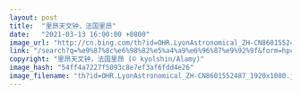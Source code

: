 ```yaml
---
layout: post
title:  "里昂天文钟，法国里昂"
date:   "2021-03-13 16:00:00 +0800"
image_url: "http://cn.bing.com/th?id=OHR.LyonAstronomical_ZH-CN8601552487_1920x1080.jpg&rf=LaDigue_1920x1080.jpg&pid=hp"
link: "/search?q=%e9%87%8c%e6%98%82%e5%a4%a9%e6%96%87%e9%92%9f&form=hpcapt&mkt=zh-cn"
copyright: "里昂天文钟，法国里昂 (© kyolshin/Alamy)"
image_hash: "54ff4a7227f5093c8e7ef3af6fdd4e26"
image_filename: "th?id=OHR.LyonAstronomical_ZH-CN8601552487_1920x1080.jpg&rf=LaDigue_1920x1080.jpg&pid=hp"
---
```

